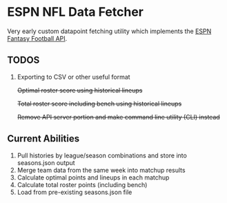 # ESPN NFL Data Fetcher

Very early custom datapoint fetching utility which implements the [ESPN Fantasy Football API](http://espn-fantasy-football-api.s3-website.us-east-2.amazonaws.com/).

## TODOS

1. Exporting to CSV or other useful format

    ~~Optimal roster score using historical lineups~~

    ~~Total roster score including bench using historical lineups~~

    ~~Remove API server portion and make command line utility (CLI) instead~~

## Current Abilities

1. Pull histories by league/season combinations and store into seasons.json output
2. Merge team data from the same week into matchup results
3. Calculate optimal points and lineups in each matchup
4. Calculate total roster points (including bench)
5. Load from pre-existing seasons.json file